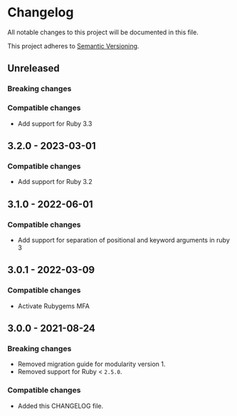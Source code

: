 # Changelog
All notable changes to this project will be documented in this file.

This project adheres to [Semantic Versioning](http://semver.org/spec/v2.0.0.html).

## Unreleased

### Breaking changes

### Compatible changes

- Add support for Ruby 3.3

## 3.2.0 - 2023-03-01

### Compatible changes
 
- Add support for Ruby 3.2


## 3.1.0 - 2022-06-01

### Compatible changes

- Add support for separation of positional and keyword arguments in ruby 3


## 3.0.1 - 2022-03-09

### Compatible changes

- Activate Rubygems MFA


## 3.0.0 - 2021-08-24

### Breaking changes

- Removed migration guide for modularity version 1.
- Removed support for Ruby < `2.5.0`.

### Compatible changes

- Added this CHANGELOG file.
